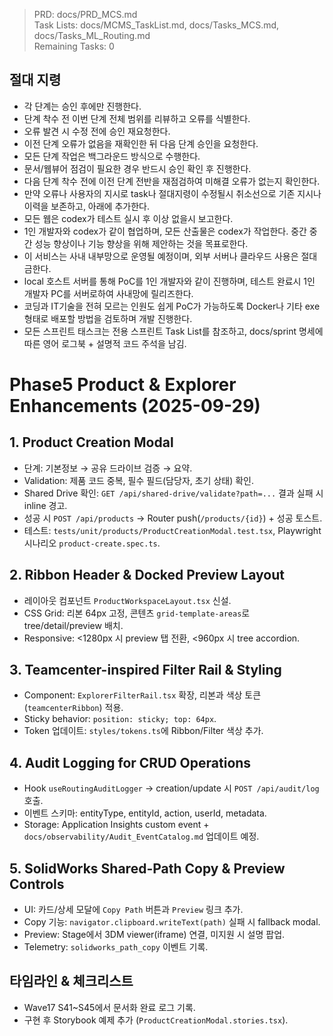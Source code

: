 > PRD: docs/PRD_MCS.md  
> Task Lists: docs/MCMS_TaskList.md, docs/Tasks_MCS.md, docs/Tasks_ML_Routing.md  
> Remaining Tasks: 0

## 절대 지령
- 각 단계는 승인 후에만 진행한다.
- 단계 착수 전 이번 단계 전체 범위를 리뷰하고 오류를 식별한다.
- 오류 발견 시 수정 전에 승인 재요청한다.
- 이전 단계 오류가 없음을 재확인한 뒤 다음 단계 승인을 요청한다.
- 모든 단계 작업은 백그라운드 방식으로 수행한다.
- 문서/웹뷰어 점검이 필요한 경우 반드시 승인 확인 후 진행한다.
- 다음 단계 착수 전에 이전 단계 전반을 재점검하여 미해결 오류가 없는지 확인한다.
- 만약 오류나 사용자의 지시로 task나 절대지령이 수정될시 취소선으로 기존 지시나 이력을 보존하고, 아래에 추가한다.
- 모든 웹은 codex가 테스트 실시 후 이상 없을시 보고한다.
- 1인 개발자와 codex가 같이 협업하며, 모든 산출물은 codex가 작업한다. 중간 중간 성능 향상이나 기능 향상을 위해 제안하는 것을 목표로한다.
- 이 서비스는 사내 내부망으로 운영될 예정이며, 외부 서버나 클라우드 사용은 절대 금한다.
- local 호스트 서버를 통해 PoC를 1인 개발자와 같이 진행하며, 테스트 완료시 1인 개발자 PC를 서버로하여 사내망에 릴리즈한다.
- 코딩과 IT기술을 전혀 모르는 인원도 쉽게 PoC가 가능하도록 Docker나 기타 exe 형태로 배포할 방법을 검토하며 개발 진행한다.
- 모든 스프린트 태스크는 전용 스프린트 Task List를 참조하고, docs/sprint 명세에 따른 영어 로그북 + 설명적 코드 주석을 남김.
# Phase5 Product & Explorer Enhancements (2025-09-29)

## 1. Product Creation Modal
- 단계: 기본정보 → 공유 드라이브 검증 → 요약.
- Validation: 제품 코드 중복, 필수 필드(담당자, 초기 상태) 확인.
- Shared Drive 확인: `GET /api/shared-drive/validate?path=...` 결과 실패 시 inline 경고.
- 성공 시 `POST /api/products` → Router push(`/products/{id}`) + 성공 토스트.
- 테스트: `tests/unit/products/ProductCreationModal.test.tsx`, Playwright 시나리오 `product-create.spec.ts`.

## 2. Ribbon Header & Docked Preview Layout
- 레이아웃 컴포넌트 `ProductWorkspaceLayout.tsx` 신설.
- CSS Grid: 리본 64px 고정, 콘텐츠 `grid-template-areas`로 tree/detail/preview 배치.
- Responsive: <1280px 시 preview 탭 전환, <960px 시 tree accordion.

## 3. Teamcenter-inspired Filter Rail & Styling
- Component: `ExplorerFilterRail.tsx` 확장, 리본과 색상 토큰(`teamcenterRibbon`) 적용.
- Sticky behavior: `position: sticky; top: 64px`.
- Token 업데이트: `styles/tokens.ts`에 Ribbon/Filter 색상 추가.

## 4. Audit Logging for CRUD Operations
- Hook `useRoutingAuditLogger` → creation/update 시 `POST /api/audit/log` 호출.
- 이벤트 스키마: entityType, entityId, action, userId, metadata.
- Storage: Application Insights custom event + `docs/observability/Audit_EventCatalog.md` 업데이트 예정.

## 5. SolidWorks Shared-Path Copy & Preview Controls
- UI: 카드/상세 모달에 `Copy Path` 버튼과 `Preview` 링크 추가.
- Copy 기능: `navigator.clipboard.writeText(path)` 실패 시 fallback modal.
- Preview: Stage에서 3DM viewer(iframe) 연결, 미지원 시 설명 팝업.
- Telemetry: `solidworks_path_copy` 이벤트 기록.

## 타임라인 & 체크리스트
- Wave17 S41~S45에서 문서화 완료 로그 기록.
- 구현 후 Storybook 예제 추가 (`ProductCreationModal.stories.tsx`).

